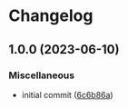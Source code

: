 # Changelog

## 1.0.0 (2023-06-10)


### Miscellaneous

* initial commit ([6c6b86a](https://github.com/yetti/apeboard_neo/commit/6c6b86a1f7afb273c55e3bf86711bc18198e64fe))
